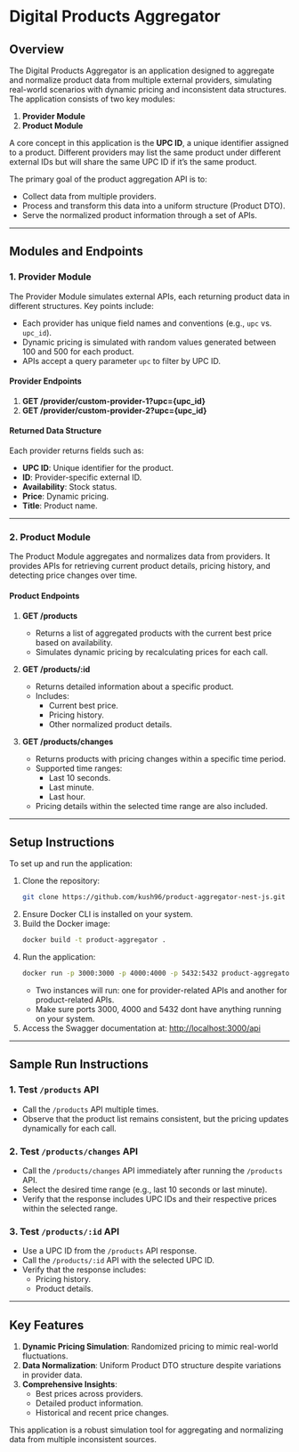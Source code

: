 
# Digital Products Aggregator

## Overview

The Digital Products Aggregator is an application designed to aggregate and normalize product data from multiple external providers, simulating real-world scenarios with dynamic pricing and inconsistent data structures. The application consists of two key modules:

1. **Provider Module**
2. **Product Module**

A core concept in this application is the **UPC ID**, a unique identifier assigned to a product. Different providers may list the same product under different external IDs but will share the same UPC ID if it’s the same product.

The primary goal of the product aggregation API is to:

- Collect data from multiple providers.
- Process and transform this data into a uniform structure (Product DTO).
- Serve the normalized product information through a set of APIs.

---

## Modules and Endpoints

### 1. Provider Module

The Provider Module simulates external APIs, each returning product data in different structures. Key points include:

- Each provider has unique field names and conventions (e.g., `upc` vs. `upc_id`).
- Dynamic pricing is simulated with random values generated between 100 and 500 for each product.
- APIs accept a query parameter `upc` to filter by UPC ID.

#### Provider Endpoints

1. **GET /provider/custom-provider-1?upc={upc_id}**
2. **GET /provider/custom-provider-2?upc={upc_id}**

#### Returned Data Structure

Each provider returns fields such as:

- **UPC ID**: Unique identifier for the product.
- **ID**: Provider-specific external ID.
- **Availability**: Stock status.
- **Price**: Dynamic pricing.
- **Title**: Product name.

---

### 2. Product Module

The Product Module aggregates and normalizes data from providers. It provides APIs for retrieving current product details, pricing history, and detecting price changes over time.

#### Product Endpoints

1. **GET /products**
   - Returns a list of aggregated products with the current best price based on availability.
   - Simulates dynamic pricing by recalculating prices for each call.

2. **GET /products/:id**
   - Returns detailed information about a specific product.
   - Includes:
     - Current best price.
     - Pricing history.
     - Other normalized product details.

3. **GET /products/changes**
   - Returns products with pricing changes within a specific time period.
   - Supported time ranges:
     - Last 10 seconds.
     - Last minute.
     - Last hour.
   - Pricing details within the selected time range are also included.

---

## Setup Instructions

To set up and run the application:

1. Clone the repository:
   ```bash
   git clone https://github.com/kush96/product-aggregator-nest-js.git .
   ```
2. Ensure Docker CLI is installed on your system.
3. Build the Docker image:
   ```bash
   docker build -t product-aggregator .
   ```
4. Run the application:
   ```bash
   docker run -p 3000:3000 -p 4000:4000 -p 5432:5432 product-aggregator
   ```
   - Two instances will run: one for provider-related APIs and another for product-related APIs.
   - Make sure ports 3000, 4000 and 5432 dont have anything running on your system. 
5. Access the Swagger documentation at:
   [http://localhost:3000/api](http://localhost:3000/api)

---

## Sample Run Instructions

### 1. Test `/products` API

- Call the `/products` API multiple times.
- Observe that the product list remains consistent, but the pricing updates dynamically for each call.

### 2. Test `/products/changes` API

- Call the `/products/changes` API immediately after running the `/products` API.
- Select the desired time range (e.g., last 10 seconds or last minute).
- Verify that the response includes UPC IDs and their respective prices within the selected range.

### 3. Test `/products/:id` API

- Use a UPC ID from the `/products` API response.
- Call the `/products/:id` API with the selected UPC ID.
- Verify that the response includes:
  - Pricing history.
  - Product details.

---

## Key Features

1. **Dynamic Pricing Simulation**: Randomized pricing to mimic real-world fluctuations.
2. **Data Normalization**: Uniform Product DTO structure despite variations in provider data.
3. **Comprehensive Insights**:
   - Best prices across providers.
   - Detailed product information.
   - Historical and recent price changes.

This application is a robust simulation tool for aggregating and normalizing data from multiple inconsistent sources.
